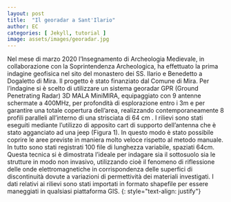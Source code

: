```yaml
---
layout: post
title:  "Il georadar a Sant'Ilario"
author: EC
categories: [ Jekyll, tutorial ]
image: assets/images/georadar.jpg
---
```

Nel mese di marzo 2020 l’Insegnamento di Archeologia Medievale, in collaborazione con la Soprintendenza Archeologica, ha effettuato la prima indagine geofisica nel sito del monastero dei SS. Ilario e Benedetto a Dogaletto di Mira. Il progetto è stato finanziato dal Comune di Mira. Per l’indagine si è scelto di utilizzare un sistema georadar GPR (Ground Penetrating Radar) 3D MALA MiniMIRA, equipaggiato con 9 antenne schermate a 400MHz, per profondità di esplorazione entro i 3m e per garantire una totale copertura dell’area, realizzando contemporaneamente 8 profili paralleli all’interno di una strisciata di 64 cm . I rilievi sono stati eseguiti mediante l’utilizzo di apposito cart di supporto dell’antenna che è stato agganciato ad una jeep (Figura 1). In questo modo è stato possibile coprire le aree previste in maniera molto veloce rispetto al metodo manuale. In tutto sono stati registrati 100 file di lunghezza variabile, spaziati 64cm. Questa tecnica si è dimostrata l’ideale per indagare sia il sottosuolo sia le strutture in modo non invasivo, utilizzando cioè il fenomeno di riflessione delle onde elettromagnetiche in corrispondenza delle superfici di discontinuità dovute a variazioni di permettività dei materiali investigati. I dati relativi ai rilievi sono stati importati in formato shapefile per essere maneggiati in qualsiasi piattaforma GIS.
{: style="text-align: justify"}



